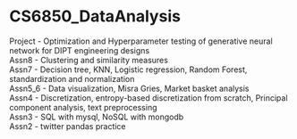 # CS6850_DataAnalysis

Project - Optimization and Hyperparameter testing of generative neural network for DIPT engineering designs \
Assn8 - Clustering and similarity measures \
Assn7 - Decision tree, KNN, Logistic regression, Random Forest, standardization and normalization \
Assn5_6 - Data visualization, Misra Gries, Market basket analysis \
Assn4 - Discretization, entropy-based discretization from scratch, Principal component analysis, text preprocessing \
Assn3 - SQL with mysql, NoSQL with mongodb \
Assn2 - twitter pandas practice
